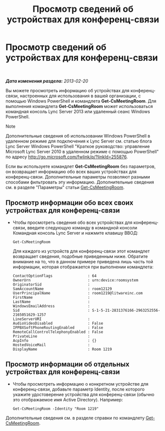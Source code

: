 ﻿---
title: Просмотр сведений об устройствах для конференц-связи
TOCTitle: Просмотр сведений об устройствах для конференц-связи
ms:assetid: 838bdbf8-8b68-4eb6-8fa3-45bfd5b0b1cd
ms:mtpsurl: https://technet.microsoft.com/ru-ru/library/JJ994043(v=OCS.15)
ms:contentKeyID: 52058259
ms.date: 05/19/2016
mtps_version: v=OCS.15
ms.translationtype: HT
---

# Просмотр сведений об устройствах для конференц-связи

 

_**Дата изменения раздела:** 2013-02-20_

Вы можете просмотреть информацию об устройствах для конференц-связи, настроенных для использования в вашей организации, с помощью Windows PowerShell и командлета **Get-CsMeetingRoom**. Для выполнения командлета **Get-CsMeetingRoom** может использоваться командная консоль Lync Server 2013 или удаленный сеанс Windows PowerShell.

> [!note]  
> Дополнительные сведения об использовании Windows PowerShell в удаленном режиме для подключения к Lync Server см. статью блога Lync Server Windows PowerShell &quot;Краткое руководство: управление Microsoft Lync Server 2010 в удаленном режиме с помощью PowerShell&quot; по адресу <a href="http://go.microsoft.com/fwlink/p/?linkid=255876">http://go.microsoft.com/fwlink/p/?linkId=255876</a>.

Если вы используете командлет **Get-CsMeetingRoom** без параметров, он возвращает информацию обо всех ваших устройствах для конференц-связи. Дополнительные параметры позволяют разными способами фильтровать эту информацию. Дополнительные сведения см. в разделе "Параметры" статьи [Get-CsMeetingRoom](https://docs.microsoft.com/en-us/powershell/module/skype/Get-CsMeetingRoom).


## Просмотр информации обо всех своих устройствах для конференц-связи

  - Чтобы просмотреть сведения обо всех устройствах для конференц-связи, введите следующую команду в командной консоли Командная консоль Lync Server и нажмите клавишу ВВОД:
    
        Get-CsMeetingRoom
    
    Для каждого из устройств для конференц-связи этот командлет возвращает сведения, подобные приведенным ниже. Обратите внимание на то, что в данном примере приведена лишь часть той информации, которая отображается при выполнении командлета:
    
        ContactOptionFlags                : 64
        OwnerUrn                          : urn:device:roomsystem
        OriginatorSid                     :
        SamAccountName                    : room12129
        UserPrincipalName                 : room1219@litwareinc.com
        FirstName                         : 
        LastName                          :
        WindowsEmailAddress               :
        Sid                               : S-1-5-21-2831376166-2963252556-2165051629-1257
        LineServerURI                     :
        AudioVideoDisabled                : False
        IPPBXSoftPhoneRoutingEnabled      : False
        RemoteCallControlTelephonyEnabled : False
        PrivateLine                       :
        AcpInfo                           : {}
        HostedVoiceMail                   :
        DisplayName                       : Room 1219

## Просмотр информации об отдельных устройствах для конференц-связи

  - Чтобы просмотреть информацию о конкретном устройстве для конференц-связи, добавьте параметр Identity, после которого укажите удостоверение устройства для конференц-связи (обычно это отображаемое имя Active Directory). Например:
    
        Get-CsMeetingRoom -Identity "Room 1219"

Дополнительные сведения см. в разделе справки по командлету [Get-CsMeetingRoom](https://docs.microsoft.com/en-us/powershell/module/skype/Get-CsMeetingRoom).

